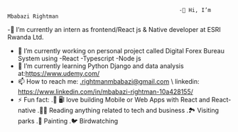                                                           -👋 Hi, I’m Mbabazi Rightman 
-🏢 I’m currently an intern as frontend/React js & Native developer at ESRI Rwanda Ltd.  
- 🔭 I’m currently working on personal project called Digital Forex Bureau System using -React -Typescript -Node js
- 🌱 I’m currently learning Python Django and data analysis at:https://www.udemy.com/
- 📫 How to reach me: .rightmanmbabazi@gmail.com \  linkedin: https://www.linkedin.com/in/mbabazi-rightman-10a428155/                                       
- ⚡ Fun fact: 
             .📱 🖥️I love building Mobile or Web Apps with React and React-native
             .🧑‍💻 Reading anything related to tech and business
             .🏞️ Visiting parks
             .🎨 Painting
             .🐦 Birdwatching
     

<!---
Mbabazi-Rightman22/Mbabazi-Rightman22 is a ✨ special ✨ repository because its `README.md` (this file) appears on your GitHub profile.
You can click the Preview link to take a look at your changes.
--->
